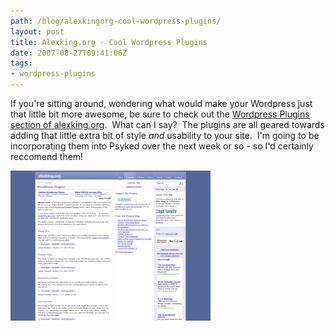 ```yaml
---
path: /blog/alexkingorg-cool-wordpress-plugins/
layout: post
title: Alexking.org - Cool Wordpress Plugins
date: 2007-08-27T09:41:06Z
tags:
- wordpress-plugins
---
```


If you're sitting around, wondering what would make your Wordpress just that little bit more awesome, be sure to check out the [Wordpress Plugins section of alexking.org](http://alexking.org/projects/wordpress "Open link in a new window").  What can I say?  The plugins are all geared towards adding that little extra bit of style _and_ usability to your site.  I'm going to be incorporating them into Psyked over the next week or so - so I'd certainly reccomend them!

![alexking.org](alexkingorg.jpg)